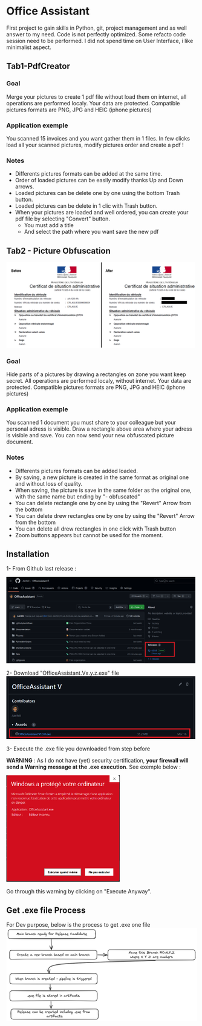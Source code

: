# Office Assistant

First project to gain skills in Python, git, project management and as well answer to my need. Code is not perfectly optimized. Some refacto code session need to be performed. I did not spend time on User Interface, i like minimalist aspect.  

## Tab1-PdfCreator

### Goal
Merge your pictures to create 1 pdf file without load them on internet, all operations are performed localy. Your data are protected. Compatible pictures formats are PNG, JPG and HEIC (iphone pictures) 

### Application exemple
You scanned 15 invoices and you want gather them in 1 files. In few clicks load all your scanned pictures, modify pictures order and create a pdf ! 

### Notes
- Differents pictures formats can be added at the same time.
- Order of loaded pictures can be easily modify thanks Up and Down arrows.
- Loaded pictures can be delete one by one using the bottom Trash button. 
- Loaded pictures can be delete in 1 clic with Trash button.
- When your pictures are loaded and well ordered, you can create your pdf file by selecting "Convert" button.
    * You must add a title
    * And select the path where you want save the new pdf

## Tab2 - Picture Obfuscation

<img src="Documentation/OffusctationExample.png" alt="alt text" width="500">

### Goal
Hide parts of a pictures by drawing a rectangles on zone you want keep secret.
All operations are performed localy, without internet. Your data are protected.
Compatible pictures formats are PNG, JPG and HEIC (iphone pictures) 

### Application exemple
You scanned 1 document you must share to your colleague but your personal adress is visible. Draw a rectangle above area where your adress is visible and save. You can now send your new obfuscated picture document.

### Notes
- Differents pictures formats can be added loaded.
- By saving, a new picture is created in the same format as original one and without loss of quality.
- When saving, the picture is save in the same folder as the original one, with the same name but ending by "- obfuscated"
- You can delete rectangle one by one by using the "Revert" Arrow from the bottom
- You can delete drew rectangles one by one by using the "Revert" Arrow from the bottom
- You can delete all drew rectangles in one click with Trash button
- Zoom buttons appears but cannot be used for the moment.

## Installation

1- From Github last release : 

<img src="Documentation/LastRelease.png" alt="alt text" width="500">

2- Download "OfficeAssistant.Vx.y.z.exe" file
<img src="Documentation/ExeDownload.png" alt="alt text" width="500">

3- Execute the .exe file you downloaded from step before 

**WARNING** : As I do not have (yet) security certification, **your firewall will send a Warning message at the .exe execution**. See exemple below : 

<img src="Documentation/WindowDefenderWarning.png" alt="alt text" width="300">

Go through this warning by clicking on "Execute Anyway". 

## Get .exe file Process 
For Dev purpose, below is the process to get .exe one file
![Texte alternatif](Documentation/Release%20Process.png)
